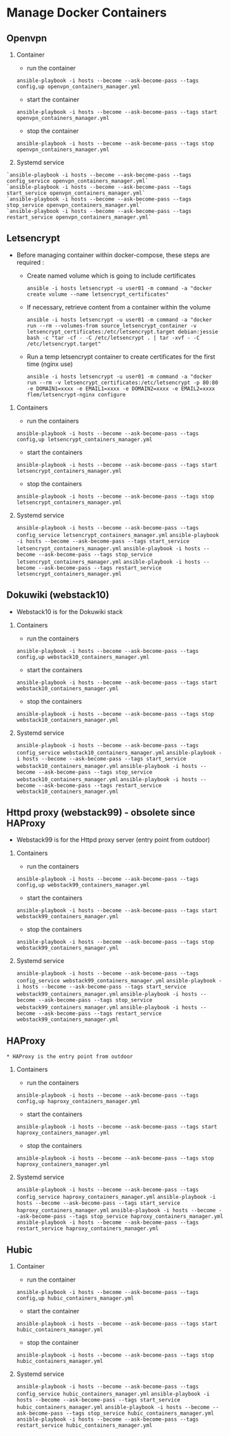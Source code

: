 Manage Docker Containers
========================

Openvpn
-------

1. Container

   * run the container

	`ansible-playbook -i hosts --become --ask-become-pass --tags config,up openvpn_containers_manager.yml`

   * start the container

	`ansible-playbook -i hosts --become --ask-become-pass --tags start openvpn_containers_manager.yml`

   * stop the container

	`ansible-playbook -i hosts --become --ask-become-pass --tags stop openvpn_containers_manager.yml`

  2. Systemd service

	`ansible-playbook -i hosts --become --ask-become-pass --tags config_service openvpn_containers_manager.yml`
	`ansible-playbook -i hosts --become --ask-become-pass --tags start_service openvpn_containers_manager.yml`
	`ansible-playbook -i hosts --become --ask-become-pass --tags stop_service openvpn_containers_manager.yml`
	`ansible-playbook -i hosts --become --ask-become-pass --tags restart_service openvpn_containers_manager.yml`




Letsencrypt
----------

* Before managing container within docker-compose, these steps are required :
  * Create named volume which is going to include certificates

	`ansible -i hosts letsencrypt -u user01 -m command -a "docker create volume --name letsencrypt_certificates"`

  * If necessary, retrieve content from a container within the volume

	`ansible -i hosts letsencrypt -u user01 -m command -a "docker run --rm --volumes-from source_letsencrypt_container -v letsencrypt_certificates:/etc/letsencrypt.target debian:jessie bash -c "tar -cf - -C /etc/letsencrypt . | tar -xvf - -C /etc/letsencrypt.target"`

  * Run a temp letsencrypt container to create certificates for the first time (nginx use)

	`ansible -i hosts letsencrypt -u user01 -m command -a "docker run --rm -v letsencrypt_certificates:/etc/letsencrypt -p 80:80 -e DOMAIN1=xxxx -e EMAIL1=xxxx -e DOMAIN2=xxxx -e EMAIL2=xxxx flem/letsencrypt-nginx configure`


1. Containers

   * run the containers

	`ansible-playbook -i hosts --become --ask-become-pass --tags config,up letsencrypt_containers_manager.yml`

   * start the containers

	`ansible-playbook -i hosts --become --ask-become-pass --tags start letsencrypt_containers_manager.yml`

   * stop the containers

	`ansible-playbook -i hosts --become --ask-become-pass --tags stop letsencrypt_containers_manager.yml`

2. Systemd service

	`ansible-playbook -i hosts --become --ask-become-pass --tags config_service letsencrypt_containers_manager.yml`
	`ansible-playbook -i hosts --become --ask-become-pass --tags start_service letsencrypt_containers_manager.yml`
	`ansible-playbook -i hosts --become --ask-become-pass --tags stop_service letsencrypt_containers_manager.yml`
	`ansible-playbook -i hosts --become --ask-become-pass --tags restart_service letsencrypt_containers_manager.yml`




Dokuwiki (webstack10)
---------------------

* Webstack10 is for the Dokuwiki stack

1. Containers

   * run the containers

	`ansible-playbook -i hosts --become --ask-become-pass --tags config,up webstack10_containers_manager.yml`

   * start the containers

	`ansible-playbook -i hosts --become --ask-become-pass --tags start webstack10_containers_manager.yml`

   * stop the containers

	`ansible-playbook -i hosts --become --ask-become-pass --tags stop webstack10_containers_manager.yml`

2. Systemd service

	`ansible-playbook -i hosts --become --ask-become-pass --tags config_service webstack10_containers_manager.yml`
	`ansible-playbook -i hosts --become --ask-become-pass --tags start_service webstack10_containers_manager.yml`
	`ansible-playbook -i hosts --become --ask-become-pass --tags stop_service webstack10_containers_manager.yml`
	`ansible-playbook -i hosts --become --ask-become-pass --tags restart_service webstack10_containers_manager.yml`




Httpd proxy (webstack99) - obsolete since HAProxy
-------------------------------------------------

* Webstack99 is for the Httpd proxy server (entry point from outdoor)

1. Containers

   * run the containers

	`ansible-playbook -i hosts --become --ask-become-pass --tags config,up webstack99_containers_manager.yml`

   * start the containers

	`ansible-playbook -i hosts --become --ask-become-pass --tags start webstack99_containers_manager.yml`

   * stop the containers

	`ansible-playbook -i hosts --become --ask-become-pass --tags stop webstack99_containers_manager.yml`

2. Systemd service

	`ansible-playbook -i hosts --become --ask-become-pass --tags config_service webstack99_containers_manager.yml`
	`ansible-playbook -i hosts --become --ask-become-pass --tags start_service webstack99_containers_manager.yml`
	`ansible-playbook -i hosts --become --ask-become-pass --tags stop_service webstack99_containers_manager.yml`
	`ansible-playbook -i hosts --become --ask-become-pass --tags restart_service webstack99_containers_manager.yml`




HAProxy
-------

	* HAProxy is the entry point from outdoor

1. Containers

   * run the containers

	`ansible-playbook -i hosts --become --ask-become-pass --tags config,up haproxy_containers_manager.yml`

   * start the containers

	`ansible-playbook -i hosts --become --ask-become-pass --tags start haproxy_containers_manager.yml`

   * stop the containers

	`ansible-playbook -i hosts --become --ask-become-pass --tags stop haproxy_containers_manager.yml`

2. Systemd service

	`ansible-playbook -i hosts --become --ask-become-pass --tags config_service haproxy_containers_manager.yml`
	`ansible-playbook -i hosts --become --ask-become-pass --tags start_service haproxy_containers_manager.yml`
	`ansible-playbook -i hosts --become --ask-become-pass --tags stop_service haproxy_containers_manager.yml`
	`ansible-playbook -i hosts --become --ask-become-pass --tags restart_service haproxy_containers_manager.yml`




Hubic
-----

1. Container

   * run the container

	`ansible-playbook -i hosts --become --ask-become-pass --tags config,up hubic_containers_manager.yml`

   * start the container

	`ansible-playbook -i hosts --become --ask-become-pass --tags start hubic_containers_manager.yml`

   * stop the container

	`ansible-playbook -i hosts --become --ask-become-pass --tags stop hubic_containers_manager.yml`

2. Systemd service

	`ansible-playbook -i hosts --become --ask-become-pass --tags config_service hubic_containers_manager.yml`
	`ansible-playbook -i hosts --become --ask-become-pass --tags start_service hubic_containers_manager.yml`
	`ansible-playbook -i hosts --become --ask-become-pass --tags stop_service hubic_containers_manager.yml`
	`ansible-playbook -i hosts --become --ask-become-pass --tags restart_service hubic_containers_manager.yml`
